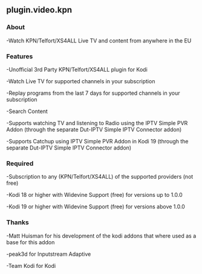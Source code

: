 ## plugin.video.kpn

### About

-Watch KPN/Telfort/XS4ALL Live TV and content from anywhere in the EU

### Features

-Unofficial 3rd Party KPN/Telfort/XS4ALL plugin for Kodi

-Watch Live TV for supported channels in your subscription

-Replay programs from the last 7 days for supported channels in your subscription

-Search Content

-Supports watching TV and listening to Radio using the IPTV Simple PVR Addon (through the separate Dut-IPTV Simple IPTV Connector addon)

-Supports Catchup using IPTV Simple PVR Addon in Kodi 19 (through the separate Dut-IPTV Simple IPTV Connector addon)

### Required

-Subscription to any (KPN/Telfort/XS4ALL) of the supported providers (not free)

-Kodi 18 or higher with Widevine Support (free) for versions up to 1.0.0

-Kodi 19 or higher with Widevine Support (free) for versions above 1.0.0

### Thanks

-Matt Huisman for his development of the kodi addons that where used as a base for this addon

-peak3d for Inputstream Adaptive

-Team Kodi for Kodi